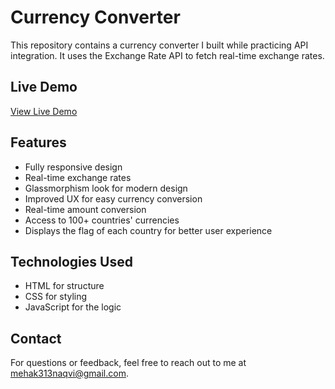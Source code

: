 # Currency Converter

This repository contains a currency converter I built while practicing API integration. It uses the Exchange Rate API to fetch real-time exchange rates.

## Live Demo
[View Live Demo](https://kaniz-naqvi.github.io/currency-converter)

## Features
- Fully responsive design
- Real-time exchange rates
- Glassmorphism look for modern design
- Improved UX for easy currency conversion
- Real-time amount conversion
- Access to 100+ countries' currencies
- Displays the flag of each country for better user experience

## Technologies Used
- HTML for structure
- CSS for styling
- JavaScript for the logic

## Contact
For questions or feedback, feel free to reach out to me at [mehak313naqvi@gmail.com](mailto:mehak313naqvi@gmail.com).
